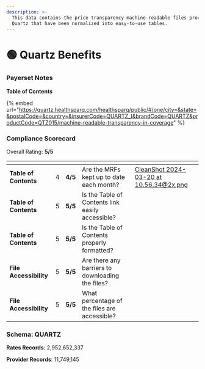 ```yaml
---
description: >-
  This data contains the price transparency machine-readable files provided by
  Quartz that have been normalized into easy-to-use tables.
---
```


# 🟢 Quartz Benefits

### Payerset Notes

**Table of Contents**

{% embed url="https://quartz.healthsparq.com/healthsparq/public/#/one/city=&state=&postalCode=&country=&insurerCode=QUARTZ_I&brandCode=QUARTZ&productCode=QTZ015/machine-readable-transparency-in-coverage" %}

### Compliance Scorecard

Overall Rating: **5/5**

<table data-view="cards"><thead><tr><th></th><th data-type="rating" data-max="5"></th><th></th><th></th><th data-hidden data-card-cover data-type="files"></th></tr></thead><tbody><tr><td><strong>Table of Contents</strong></td><td>4</td><td><strong>4/5</strong></td><td>Are the MRFs kept up to date each month?</td><td><a href="../.gitbook/assets/CleanShot 2024-03-20 at 10.56.34@2x.png">CleanShot 2024-03-20 at 10.56.34@2x.png</a></td></tr><tr><td><strong>Table of Contents</strong></td><td>5</td><td><strong>5/5</strong></td><td>Is the Table of Contents link easily accessible?</td><td></td></tr><tr><td><strong>Table of Contents</strong></td><td>5</td><td><strong>5/5</strong></td><td>Is the Table of Contents properly formatted?</td><td></td></tr><tr><td><strong>File Accessibility</strong></td><td>5</td><td><strong>5/5</strong></td><td>Are there any barriers to downloading the files?</td><td></td></tr><tr><td><strong>File Accessibility</strong></td><td>5</td><td><strong>5/5</strong></td><td>What percentage of the files are accessible?</td><td></td></tr></tbody></table>

### Schema: QUARTZ

**Rates Records**: 2,952,652,337

**Provider Records**: 11,749,145
